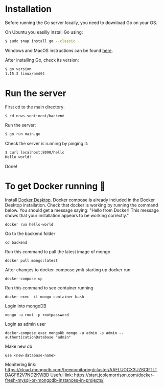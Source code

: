# Installation
Before running the Go server locally, you need to download Go on your OS.

On Ubuntu you easilly install Go using:
```sh
$ sudo snap install go --classic
```

Windows and MacOS instructions can be found [here](https://golang.org/doc/install).

After installing Go, check its version:
```sh
$ go version
1.15.3 linux/amd64
```
# Run the server
First cd to the main directory:
```sh
$ cd news-sentiment/backend
```

Run the server:
```sh
$ go run main.go
```

Check the server is running by pinging it:
```sh
$ curl localhost:8090/hello
Hello world!
```

Done!

# To get Docker running 🐳
Install [Docker Desktop](https://docs.docker.com/get-docker/). Docker compose is already included in the Docker Desktop installation. Check that docker is working by running the command below. You should get a message saying: "Hello from Docker!
This message shows that your installation appears to be working correctly."
```
docker run hello-world
```
Go to the backend folder
```
cd backend
```
Run this command to pull the latest image of mongo
```
docker pull mongo:latest
```
After changes to docker-compose.yml/ starting up docker run:
```
docker-compose up 
```
Run this command to see container running
```
docker exec -it mongo-container bash
```
Login into mongoDB
```
mongo -u root -p rootpassword 
```
Login as admin user
```
docker-compose exec mongoDb mongo -u admin -p admin --authenticationDatabase "admin"
```
Make new db
```
use <new-database-name>
```
Monitering link: https://cloud.mongodb.com/freemonitoring/cluster/AAELUOCX3UZ6CRTLTDAGF62V7ND2KWBD
Useful link: https://start.jcolemorrison.com/docker-fresh-mysql-or-mongodb-instances-in-projects/

